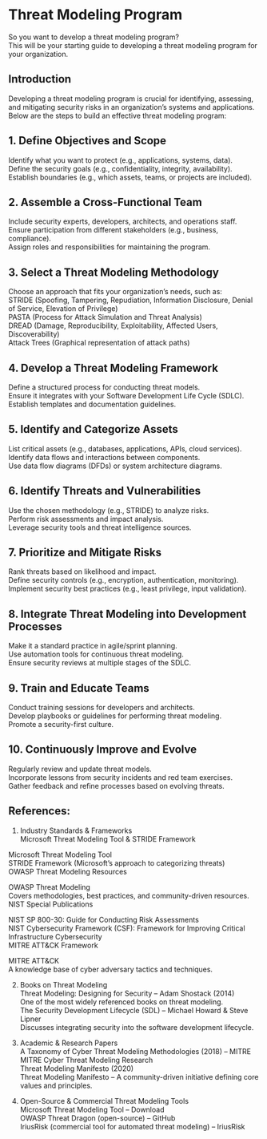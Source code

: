 # Threat Modeling Program
So you want to develop a threat modeling program?</BR>
This will be your starting guide to developing a threat modeling program for your organization. </BR>
## Introduction
Developing a threat modeling program is crucial for identifying, assessing, and mitigating security risks in an organization’s systems and applications. Below are the steps to build an effective threat modeling program:</BR>

## 1. Define Objectives and Scope
Identify what you want to protect (e.g., applications, systems, data).</BR>
Define the security goals (e.g., confidentiality, integrity, availability).</BR>
Establish boundaries (e.g., which assets, teams, or projects are included).</BR>

## 2. Assemble a Cross-Functional Team
Include security experts, developers, architects, and operations staff.</BR>
Ensure participation from different stakeholders (e.g., business, compliance).</BR>
Assign roles and responsibilities for maintaining the program.</BR>

## 3. Select a Threat Modeling Methodology
Choose an approach that fits your organization’s needs, such as:</BR>
STRIDE (Spoofing, Tampering, Repudiation, Information Disclosure, Denial of Service, Elevation of Privilege)</BR>
PASTA (Process for Attack Simulation and Threat Analysis)</BR>
DREAD (Damage, Reproducibility, Exploitability, Affected Users, Discoverability)</BR>
Attack Trees (Graphical representation of attack paths)</BR>

## 4. Develop a Threat Modeling Framework
Define a structured process for conducting threat models.</BR>
Ensure it integrates with your Software Development Life Cycle (SDLC).</BR>
Establish templates and documentation guidelines.</BR>

## 5. Identify and Categorize Assets
List critical assets (e.g., databases, applications, APIs, cloud services).</BR>
Identify data flows and interactions between components.</BR>
Use data flow diagrams (DFDs) or system architecture diagrams.</BR>

## 6. Identify Threats and Vulnerabilities
Use the chosen methodology (e.g., STRIDE) to analyze risks.</BR>
Perform risk assessments and impact analysis.</BR>
Leverage security tools and threat intelligence sources.</BR>

## 7. Prioritize and Mitigate Risks
Rank threats based on likelihood and impact.</BR>
Define security controls (e.g., encryption, authentication, monitoring).</BR>
Implement security best practices (e.g., least privilege, input validation).</BR>

## 8. Integrate Threat Modeling into Development Processes
Make it a standard practice in agile/sprint planning.</BR>
Use automation tools for continuous threat modeling.</BR>
Ensure security reviews at multiple stages of the SDLC.</BR>

## 9. Train and Educate Teams
Conduct training sessions for developers and architects.</BR>
Develop playbooks or guidelines for performing threat modeling.</BR>
Promote a security-first culture.</BR>

## 10. Continuously Improve and Evolve
Regularly review and update threat models. </BR>
Incorporate lessons from security incidents and red team exercises.</BR>
Gather feedback and refine processes based on evolving threats.</BR>

## References:
1. Industry Standards & Frameworks</BR>
Microsoft Threat Modeling Tool & STRIDE Framework</BR>

Microsoft Threat Modeling Tool </BR>
STRIDE Framework (Microsoft’s approach to categorizing threats)</BR>
OWASP Threat Modeling Resources</BR>

OWASP Threat Modeling</BR>
Covers methodologies, best practices, and community-driven resources.</BR>
NIST Special Publications</BR>

NIST SP 800-30: Guide for Conducting Risk Assessments</BR>
NIST Cybersecurity Framework (CSF): Framework for Improving Critical Infrastructure Cybersecurity</BR>
MITRE ATT&CK Framework</BR>

MITRE ATT&CK</BR>
A knowledge base of cyber adversary tactics and techniques.</BR>

2. Books on Threat Modeling</BR>
Threat Modeling: Designing for Security – Adam Shostack (2014)</BR>
One of the most widely referenced books on threat modeling.</BR>
The Security Development Lifecycle (SDL) – Michael Howard & Steve Lipner</BR>
Discusses integrating security into the software development lifecycle.</BR>

3. Academic & Research Papers</BR>
A Taxonomy of Cyber Threat Modeling Methodologies (2018) – MITRE</BR>
MITRE Cyber Threat Modeling Research</BR>
Threat Modeling Manifesto (2020)</BR>
Threat Modeling Manifesto – A community-driven initiative defining core values and principles.</BR>
4. Open-Source & Commercial Threat Modeling Tools</BR>
Microsoft Threat Modeling Tool – Download</BR>
OWASP Threat Dragon (open-source) – GitHub</BR>
IriusRisk (commercial tool for automated threat modeling) – IriusRisk</BR>
